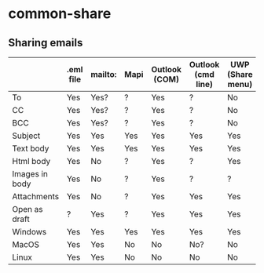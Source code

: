 # common-share

## Sharing emails

| 								| .eml file	| mailto:	| Mapi	| Outlook (COM)	| Outlook (cmd line)	| UWP (Share menu)	| AppKit	| Thunderbird (cmd line)	|
| - | - | - | - | - | - | - | - | - |
| To							| Yes				| Yes?		| ?			| Yes						| ?										| No								| Yes			| ?												|
| CC							| Yes				| Yes?		| ?			| Yes						| ?										| No								| No			| ?												|
| BCC							| Yes				| Yes?		| ?			| Yes						| ?										| No								| No			| ?												|
| Subject					| Yes				| Yes			| Yes		| Yes						| Yes									| Yes								| Yes			| ?												|
| Text body				| Yes				| Yes			| Yes		| Yes						| Yes									| Yes								| Yes			| ?												|
| Html body				| Yes				| No			| ?			| Yes						| ?										| Yes								| Yes			| ?												|
| Images in body	| Yes				| No			| ?			| Yes						| ?										| ?									| No?			| ?												|
| Attachments			| Yes				| No			| ?			| Yes						| Yes									| Yes								| Yes			| ?												|
| Open as draft		| ?					| Yes			| ?			| Yes						| Yes									| Yes								| Yes			| ?												|
| Windows					| Yes				| Yes			| Yes		| Yes						| Yes									| Yes								| No			| Yes?										|
| MacOS						| Yes				| Yes			| No		| No						| No?									| No								| Yes			| Yes?										|
| Linux						| Yes				| Yes			| No		| No						| No									| No								| No			| Yes?										|
